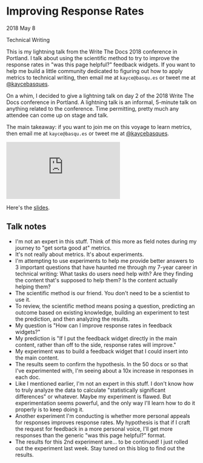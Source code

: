<h1 id="title">Improving Response Rates</h1>

<p id="time">
  <time datetime="2018-05-08">2018 May 8</time>
</p>

<p id="category">Technical Writing</p>

<p id="summary">
  This is my lightning talk from the Write The Docs 2018 conference in Portland. I talk about
  using the scientific method to try to improve the response rates in "was this page
  helpful?" feedback widgets. If you want to help me build a little community
  dedicated to figuring out how to apply metrics to technical writing, then email me at
  <code>kayce@basqu.es</code> or tweet me at
  <a href="https://twitter.com/kaycebasques">@kaycebasques</a>.
</p>

On a whim, I decided to give a lightning talk on day 2 of the 2018 Write The Docs conference
in Portland. A lightning talk is an informal, 5-minute talk on anything related to the
conference. Time permitting, pretty much any attendee can come up on stage and talk.

The main takeaway: if you want to join me on this voyage to learn metrics, then email me
at `kayce@basqu.es` or tweet me at [@kaycebasques](https://twitter.com/kaycebasques).

<div class="youtube--container">
  <iframe class="youtube--video"
          src="https://www.youtube.com/embed/d_ZXFqG39hc?ecver=1"
          frameborder="0" allow="autoplay; encrypted-media" 
          allowfullscreen></iframe>
</div>

Here's the [slides](https://docs.google.com/presentation/d/1xh6UbX7yJGrxRblywBXekLLGylzSygMJZg0lZuHy9Tc).

## Talk notes

* I'm not an expert in this stuff. Think of this more as field notes during my journey to
  "get sorta good at" metrics.
* It's not really about metrics. It's about experiments.
* I'm attempting to use experiments to help me provide better answers to 3 important questions
  that have haunted me through my 7-year career in technical writing: What tasks do users need help with?
  Are they finding the content that's supposed to help them? Is the content actually helping them?
* The scientific method is our friend. You don't need to be a scientist to use it.
* To review, the scientific method means posing a question, predicting an outcome based on existing
  knowledge, building an experiment to test the prediction, and then analyzing the results.
* My question is "How can I improve response rates in feedback widgets?"
* My prediction is "If I put the feedback widget directly in the main content, rather than off to the
  side, response rates will improve."
* My experiment was to build a feedback widget that I could insert into the main content.
* The results seem to confirm the hypothesis. In the 50 docs or so that I've experimented with, I'm seeing
  about a 10x increase in responses in each doc.
* Like I mentioned earlier, I'm not an expert in this stuff. I don't know how to truly analyze the data
  to calculate "statistically significant differences" or whatever. Maybe my experiment is flawed. But
  experimentation seems powerful, and the only way I'll learn how to do it properly is to keep doing it.
* Another experiment I'm conducting is whether more personal appeals for responses improves response rates.
  My hypothesis is that if I craft the request for feedback in a more personal voice, I'll get more responses
  than the generic "was this page helpful?" format.
* The results for this 2nd experiment are... to be continued! I just rolled out the experiment last week.
  Stay tuned on this blog to find out the results.
